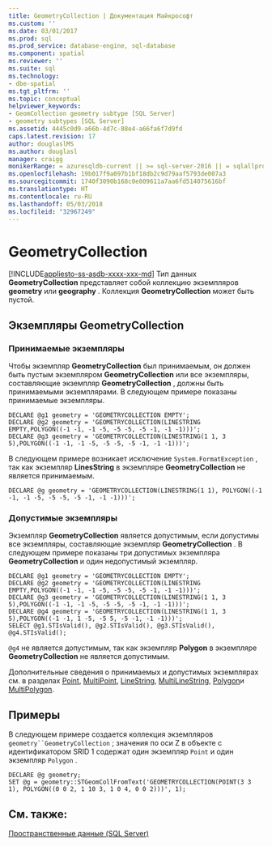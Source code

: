 ```yaml
---
title: GeometryCollection | Документация Майкрософт
ms.custom: ''
ms.date: 03/01/2017
ms.prod: sql
ms.prod_service: database-engine, sql-database
ms.component: spatial
ms.reviewer: ''
ms.suite: sql
ms.technology:
- dbe-spatial
ms.tgt_pltfrm: ''
ms.topic: conceptual
helpviewer_keywords:
- GeomCollection geometry subtype [SQL Server]
- geometry subtypes [SQL Server]
ms.assetid: 4445c0d9-a66b-4d7c-88e4-a66fa6f7d9fd
caps.latest.revision: 17
author: douglaslMS
ms.author: douglasl
manager: craigg
monikerRange: = azuresqldb-current || >= sql-server-2016 || = sqlallproducts-allversions
ms.openlocfilehash: 19b017f9a097b1bf18db2c9d79aaf5793de007a3
ms.sourcegitcommit: 1740f3090b168c0e809611a7aa6fd514075616bf
ms.translationtype: HT
ms.contentlocale: ru-RU
ms.lasthandoff: 05/03/2018
ms.locfileid: "32967249"
---
```

# <a name="geometrycollection"></a>GeometryCollection
[!INCLUDE[appliesto-ss-asdb-xxxx-xxx-md](../../includes/appliesto-ss-asdb-xxxx-xxx-md.md)]
  Тип данных **GeometryCollection** представляет собой коллекцию экземпляров **geometry** или **geography** . Коллекция **GeometryCollection** может быть пустой.  
  
## <a name="geometrycollection-instances"></a>Экземпляры GeometryCollection  
  
### <a name="accepted-instances"></a>Принимаемые экземпляры  
 Чтобы экземпляр **GeometryCollection** был принимаемым, он должен быть пустым экземпляром **GeometryCollection** или все экземпляры, составляющие экземпляр **GeometryCollection** , должны быть принимаемыми экземплярами. В следующем примере показаны принимаемые экземпляры.  
  
```  
DECLARE @g1 geometry = 'GEOMETRYCOLLECTION EMPTY';  
DECLARE @g2 geometry = 'GEOMETRYCOLLECTION(LINESTRING EMPTY,POLYGON((-1 -1, -1 -5, -5 -5, -5 -1, -1 -1)))';  
DECLARE @g3 geometry = 'GEOMETRYCOLLECTION(LINESTRING(1 1, 3 5),POLYGON((-1 -1, -1 -5, -5 -5, -5 -1, -1 -1)))';  
```  
  
 В следующем примере возникает исключение `System.FormatException` , так как экземпляр **LinesString** в экземпляре **GeometryCollection** не является принимаемым.  
  
```  
DECLARE @g geometry = 'GEOMETRYCOLLECTION(LINESTRING(1 1), POLYGON((-1 -1, -1 -5, -5 -5, -5 -1, -1 -1)))';  
```  
  
### <a name="valid-instances"></a>Допустимые экземпляры  
 Экземпляр **GeometryCollection** является допустимым, если допустимы все экземпляры, составляющие экземпляр **GeometryCollection** . В следующем примере показаны три допустимых экземпляра **GeometryCollection** и один недопустимый экземпляр.  
  
```  
DECLARE @g1 geometry = 'GEOMETRYCOLLECTION EMPTY';  
DECLARE @g2 geometry = 'GEOMETRYCOLLECTION(LINESTRING EMPTY,POLYGON((-1 -1, -1 -5, -5 -5, -5 -1, -1 -1)))';  
DECLARE @g3 geometry = 'GEOMETRYCOLLECTION(LINESTRING(1 1, 3 5),POLYGON((-1 -1, -1 -5, -5 -5, -5 -1, -1 -1)))';  
DECLARE @g4 geometry = 'GEOMETRYCOLLECTION(LINESTRING(1 1, 3 5),POLYGON((-1 -1, 1 -5, -5 5, -5 -1, -1 -1)))';  
SELECT @g1.STIsValid(), @g2.STIsValid(), @g3.STIsValid(), @g4.STIsValid();  
```  
  
 `@g4` не является допустимым, так как экземпляр **Polygon** в экземпляре **GeometryCollection** не является допустимым.  
  
 Дополнительные сведения о принимаемых и допустимых экземплярах см. в разделах [Point](../../relational-databases/spatial/point.md), [MultiPoint](../../relational-databases/spatial/multipoint.md), [LineString](../../relational-databases/spatial/linestring.md), [MultiLineString](../../relational-databases/spatial/multilinestring.md), [Polygon](../../relational-databases/spatial/polygon.md)и [MultiPolygon](../../relational-databases/spatial/multipolygon.md).  
  
## <a name="examples"></a>Примеры  
 В следующем примере создается коллекция экземпляров `geometry``GeometryCollection` ; значения по оси Z в объекте с идентификатором SRID 1 содержат один экземпляр `Point` и один экземпляр `Polygon` .  
  
```  
DECLARE @g geometry;  
SET @g = geometry::STGeomCollFromText('GEOMETRYCOLLECTION(POINT(3 3 1), POLYGON((0 0 2, 1 10 3, 1 0 4, 0 0 2)))', 1);  
```  
  
## <a name="see-also"></a>См. также:  
 [Пространственные данные (SQL Server)](../../relational-databases/spatial/spatial-data-sql-server.md)  
  
  
